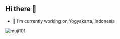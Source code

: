 ## Hi there 👋

- 🔭 I’m currently working on Yogyakarta, Indonesia
<p align="left"> <img src="https://komarev.com/ghpvc/?username=muji101&label=Profile%20views&color=0e75b6&style=flat" alt="muji101" /> </p>
